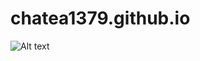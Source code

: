 # chatea1379.github.io
![Alt text](https://assets.digitalocean.com/articles/alligator/boo.svg "IMG_8001.JPG")


